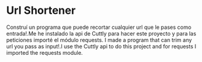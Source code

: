 # Url Shortener

Construí un programa que puede recortar cualquier url que le pases como entrada!.Me he instalado la api de Cuttly para hacer este proyecto y para las peticiones importé el módulo requests.
I made a program that can trim any url you pass as input!.I use the Cuttly api to do this project and for requests I imported the requests module.

